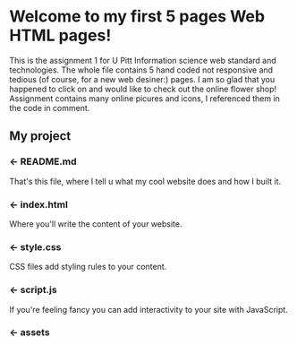 Welcome to my first 5 pages Web HTML pages!
=================
This is the assignment 1 for U Pitt Information science web standard and technologies. The whole file contains 5 hand coded not responsive and tedious (of course, for a new web desiner:) pages. I am so glad that you happened to click on and would like to check out the online flower shop! Assignment contains many online picures and icons, I referenced them in the code in comment. 


My project
------------

### ← README.md

That's this file, where I tell u what my cool website does and how I built it.

### ← index.html

Where you'll write the content of your website. 

### ← style.css

CSS files add styling rules to your content.

### ← script.js

If you're feeling fancy you can add interactivity to your site with JavaScript.

### ← assets


